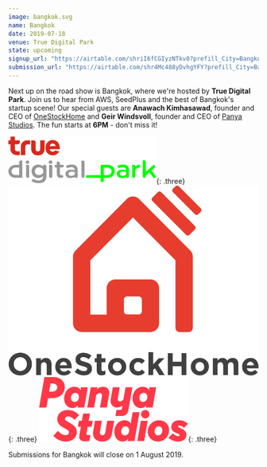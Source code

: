 ```yaml
---
image: bangkok.svg
name: Bangkok
date: 2019-07-18
venue: True Digital Park
state: upcoming
signup_url: "https://airtable.com/shriI6fCGIyzNTkv0?prefill_City=Bangkok"
submission_url: "https://airtable.com/shr4Mc488yDvhgYFY?prefill_City=Bangkok"
---
```


Next up on the road show is Bangkok, where we're hosted by **True Digital Park**. Join us to hear from AWS, SeedPlus and the best of Bangkok's startup scene! Our special guests are **Anawach Kimhasawad**, founder and CEO of [OneStockHome](https://www.onestockhome.com/) and **Geir Windsvoll**, founder and CEO of [Panya Studios](https://panyastudios.com/). The fun starts at **6PM** - don't miss it!

[![True Digital Park](/assets/wordmark-truedigitalpark.svg)](http://www.truedigitalpark.com/){: .three}
[![OneStockHome](/assets/wordmark-onestockhome.svg)](https://www.onestockhome.com/){: .three}
[![Panya Studios](/assets/wordmark-panyastudios.svg)](https://panyastudios.com/){: .three}

Submissions for Bangkok will close on 1 August 2019.